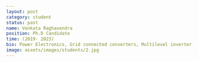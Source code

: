 ```yaml
---
layout: post
category: student
status: past
name: Venkata Raghavendra 
position: Ph.D Candidate
time: (2019- 2023)
bio: Power Electronics, Grid connected converters, Multilevel inverter, DC circuit breaker
image: assets/images/students/2.jpg
---
```

